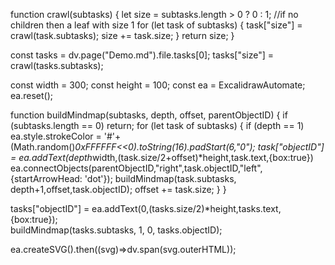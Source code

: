 function crawl(subtasks) {
  let size = subtasks.length > 0 ? 0 : 1; //if no children then a leaf with size 1
  for (let task of subtasks) {
    task["size"] = crawl(task.subtasks);
    size += task.size;
  }
  return size;
}

const tasks = dv.page("Demo.md").file.tasks[0];
tasks["size"] = crawl(tasks.subtasks);

const width = 300;
const height = 100;
const ea = ExcalidrawAutomate;
ea.reset();

function buildMindmap(subtasks, depth, offset, parentObjectID) {
  if (subtasks.length == 0) return;
  for (let task of subtasks) {
    if (depth == 1) ea.style.strokeColor = '#'+(Math.random()*0xFFFFFF<<0).toString(16).padStart(6,"0");
    task["objectID"] = ea.addText(depth*width,(task.size/2+offset)*height,task.text,{box:true})
    ea.connectObjects(parentObjectID,"right",task.objectID,"left",{startArrowHead: 'dot'});
    buildMindmap(task.subtasks, depth+1,offset,task.objectID);
    offset += task.size;
  }
}

tasks["objectID"] = ea.addText(0,(tasks.size/2)*height,tasks.text,{box:true});    
buildMindmap(tasks.subtasks, 1, 0, tasks.objectID);

ea.createSVG().then((svg)=>dv.span(svg.outerHTML));